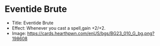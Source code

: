# Eventide Brute
- Title:  Eventide Brute
- Effect:  Whenever you cast a spell,gain +2/+2.
- Image:  https://cards.hearthpwn.com/enUS/bgs/BG23_010_G_bg.png?198608
